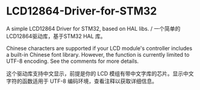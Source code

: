 # LCD12864-Driver-for-STM32
A simple LCD12864 Driver for STM32, based on HAL libs. / 一个简单的LCD12864驱动库，基于STM32 HAL 库。

Chinese characters are supported if your LCD module's controller includes a built-in Chinese font library. However, the function is currently limited to UTF-8 encoding. See the comments for more details.

这个驱动库支持中文显示，前提是你的 LCD 模组有带中文字库的芯片。显示中文字符的函数适用于 UTF-8 编码环境，查看注释以获取详细信息。

